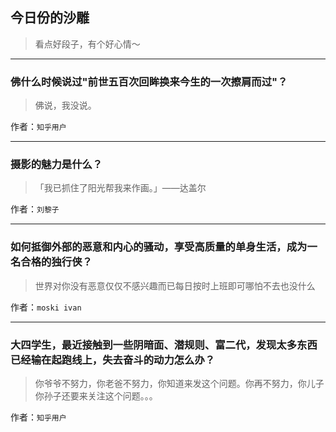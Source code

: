 ## 今日份的沙雕

> 看点好段子，有个好心情～


 
---

### 佛什么时候说过"前世五百次回眸换来今生的一次擦肩而过"？

> 佛说，我没说。


作者：`知乎用户`

---

### 摄影的魅力是什么？

> 「我已抓住了阳光帮我来作画。」——达盖尔


作者：`刘黎子`

---

### 如何抵御外部的恶意和内心的骚动，享受高质量的单身生活，成为一名合格的独行侠？

> 世界对你没有恶意仅仅不感兴趣而已每日按时上班即可哪怕不去也没什么


作者：`moski ivan`

---

### 大四学生，最近接触到一些阴暗面、潜规则、富二代，发现太多东西已经输在起跑线上，失去奋斗的动力怎么办？

> 你爷爷不努力，你老爸不努力，你知道来发这个问题。你再不努力，你儿子你孙子还要来关注这个问题。。。


作者：`知乎用户`